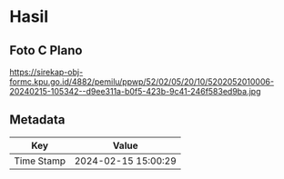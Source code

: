 # Hasil

## Foto C Plano

https://sirekap-obj-formc.kpu.go.id/4882/pemilu/ppwp/52/02/05/20/10/5202052010006-20240215-105342--d9ee311a-b0f5-423b-9c41-246f583ed9ba.jpg


## Metadata

| Key        | Value               |
| ---------- | ------------------- |
| Time Stamp | 2024-02-15 15:00:29 |



